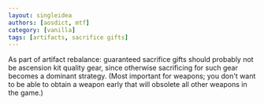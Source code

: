 ```yaml
---
layout: singleidea
authors: [aosdict, mtf]
category: [vanilla]
tags: [artifacts, sacrifice gifts]
---
```

As part of artifact rebalance: guaranteed sacrifice gifts should probably not be ascension kit quality gear, since otherwise sacrificing for such gear becomes a dominant strategy. (Most important for weapons; you don't want to be able to obtain a weapon early that will obsolete all other weapons in the game.)
